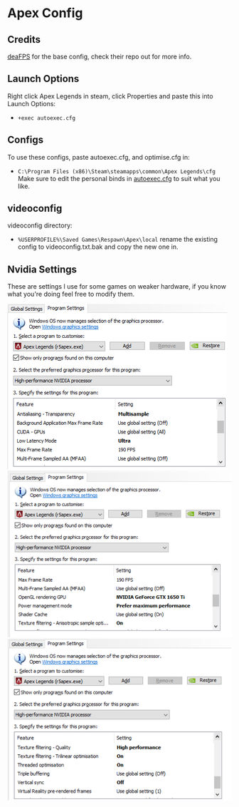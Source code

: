 # Apex Config

## Credits
[deaFPS](https://github.com/deaFPS/apex-configs-by-deafps) for the base config, check their repo out for more info.

## Launch Options

Right click Apex Legends in steam, click Properties and paste this into Launch Options:
- `+exec autoexec.cfg`

## Configs

To use these configs, paste autoexec.cfg, and optimise.cfg in:
- `C:\Program Files (x86)\Steam\steamapps\common\Apex Legends\cfg`
Make sure to edit the personal binds in [autoexec.cfg](autoexec.cfg) to suit what you like.

## videoconfig
videoconfig directory:
- `%USERPROFILE%\Saved Games\Respawn\Apex\local`
rename the existing config to videoconfig.txt.bak and copy the new one in.

## Nvidia Settings
These are settings I use for some games on weaker hardware, if you know what you're doing feel free to modify them.

![Apex1](Images/apex1.png)
![Apex2](Images/apex2.png)
![Apex3](Images/apex3.png)